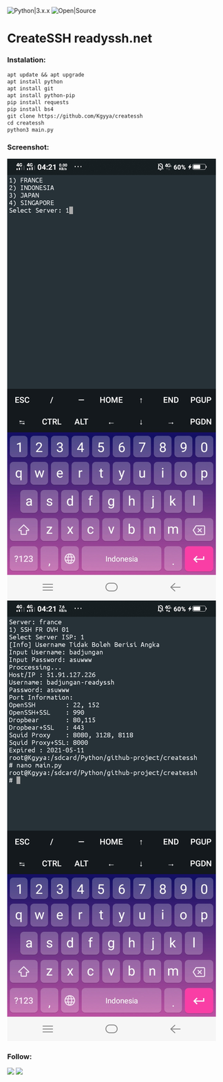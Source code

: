![Python|3.x.x](https://img.shields.io/badge/Python-3.x.x-blue.svg)
![Open|Source](https://img.shields.io/badge/Open-Source-red.svg)
# CreateSSH readyssh.net
### Instalation:
```
apt update && apt upgrade
apt install python
apt install git
apt install python-pip
pip install requests
pip install bs4
git clone https://github.com/Kgyya/createssh
cd createssh
python3 main.py
```
### Screenshot:
![IMG](https://github.com/Kgyya/createssh/blob/main/ssatu.JPG)
![IMG2](https://github.com/Kgyya/createssh/blob/main/ssdua.JPG)

### Follow:
<p align="left">
  <a href="https://github.com/Kgyya" target="_blank"><img src="https://img.shields.io/badge/Github-Kgyya-green?style=for-the-badge&logo=github"></a>
  <a href="https://www.instagram.com/kgyya_" target="_blank"><img src="https://img.shields.io/badge/IG-%40kgyya_-red?style=for-the-badge&logo=instagram"></a>
</p>

